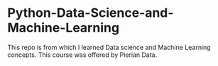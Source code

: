 # Python-Data-Science-and-Machine-Learning
This repo is from which I learned Data science and Machine Learning concepts. This course was offered by Pierian Data. 

